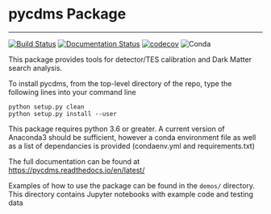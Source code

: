 # pycdms Package
-------

[![Build Status](https://travis-ci.com/berkeleycdms/pycdms.svg?branch=master)](https://travis-ci.com/berkeleycdms/pycdms) [![Documentation Status](https://readthedocs.org/projects/pycdms/badge/?version=latest)](https://pycdms.readthedocs.io/en/latest/?badge=latest) [![codecov](https://codecov.io/gh/berkeleycdms/pycdms/branch/master/graph/badge.svg)](https://codecov.io/gh/berkeleycdms/pycdms) 
![Conda](https://img.shields.io/conda/pn/conda-forge/python.svg)


This package provides tools for detector/TES calibration and Dark Matter search analysis.

To install pycdms, from the top-level directory of the repo, type the following lines into your command line

`python setup.py clean`  
`python setup.py install --user`

This package requires python 3.6 or greater. A current version of Anaconda3 should be sufficient, however a conda environment file as well as a list of dependancies is provided (condaenv.yml and requirements.txt)
    

The full documentation can be found at https://pycdms.readthedocs.io/en/latest/ 

Examples of how to use the package can be found in the `demos/` directory. This directory contains Jupyter notebooks with example code and testing data
